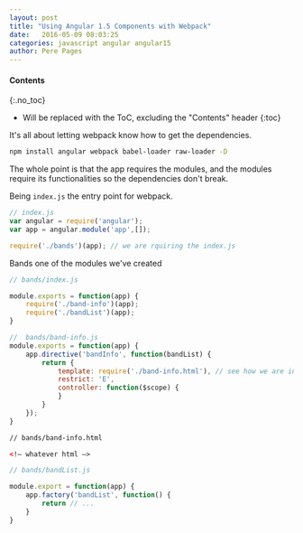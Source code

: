 ```yaml
---
layout: post
title: "Using Angular 1.5 Components with Webpack"
date:   2016-05-09 08:03:25
categories: javascript angular angular15
author: Pere Pages
---
```


#### Contents
{:.no_toc}
* Will be replaced with the ToC, excluding the "Contents" header
{:toc}

It's all about letting webpack know how to get the dependencies.

```bash
npm install angular webpack babel-loader raw-loader -D
```

The whole point is that the app requires the modules, and the modules require its functionalities so the dependencies don't break.

Being ```index.js``` the entry point for webpack.

```js
// index.js
var angular = require('angular');
var app = angular.module('app',[]);

require('./bands')(app); // we are rquiring the index.js
```

Bands one of the modules we've created

```js
// bands/index.js

module.exports = function(app) {
    require('./band-info')(app);
    require('./bandList')(app);
}
```

```js
//  bands/band-info.js
module.exports = function(app) {
    app.directive('bandInfo', function(bandList) {
        return {
            template: require('./band-info.html'), // see how we are including the html template
            restrict: 'E',
            controller: function($scope) {
            }
        }
    });
}
```

```html
// bands/band-info.html

<!— whatever html —>
```

```js
// bands/bandList.js

module.export = function(app) {
    app.factory('bandList', function() {
        return // ...
    }
}
```